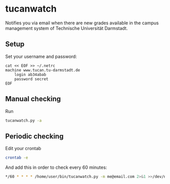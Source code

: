 # tucanwatch

Notifies you via email when there are new grades available in
the campus management system of Technische Universität Darmstadt.

## Setup

Set your username and password:

```
cat << EOF >> ~/.netrc
machine www.tucan.tu-darmstadt.de
    login ab34abab
    password secret
EOF
```

## Manual checking

Run

```bash
tucanwatch.py -a
```

## Periodic checking

Edit your crontab

```bash
crontab -e
```
And add this in order to check every 60 minutes:

```bash
*/60 * * * * /home/user/bin/tucanwatch.py -m me@email.com 2>&1 >>/dev/null
```
